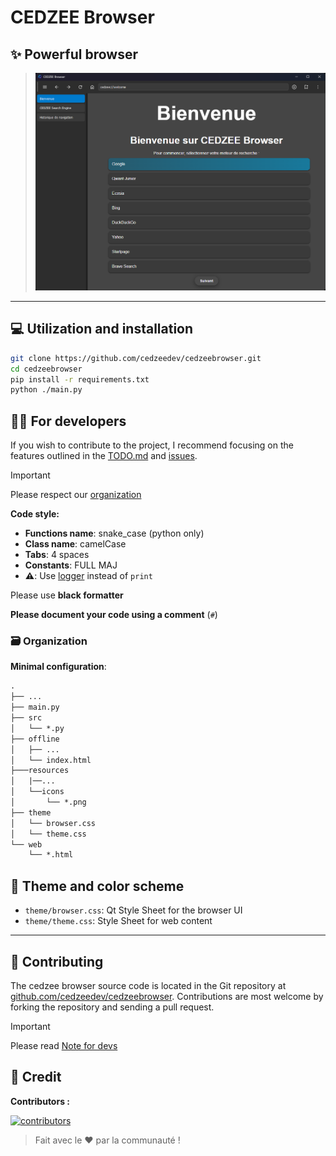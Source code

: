 
# CEDZEE Browser

## ✨ Powerful browser

>
> ![image](resources/github/image.png)
>

---

## 💻 Utilization and installation

```sh
git clone https://github.com/cedzeedev/cedzeebrowser.git
cd cedzeebrowser
pip install -r requirements.txt
python ./main.py
```

## 🧑‍💻 For developers

If you wish to contribute to the project, I recommend focusing on the features outlined in the [TODO.md](TODO.md) and [issues](https://github.com/cedzeedev/cedzeebrowser/issues).

> [!IMPORTANT]
>
> Please respect our [organization](#️-organization)
>
> **Code style:**
>
> - **Functions name**: snake_case (python only)
> - **Class name**: camelCase
> - **Tabs**: 4 spaces
> - **Constants**: FULL MAJ
> - **⚠️**: Use [logger](src/ConsoleLogger.py) instead of `print`
>
> Please use **black formatter**
>
> **Please document your code using a comment** (`#`)
>

### 🗃️ Organization

**Minimal configuration**:

```txt
.
├── ...
├── main.py
├── src
│   └── *.py
├── offline
│   ├── ...
│   └── index.html
├───resources
│   |──...
│   └──icons
│       └── *.png
├── theme
│   └── browser.css
│   └── theme.css
└── web
    └── *.html
```

## 🎨 Theme and color scheme

- `theme/browser.css`: Qt Style Sheet for the browser UI
- `theme/theme.css`: Style Sheet for web content

---

## 🤲 Contributing

The cedzee browser source code is located in the Git repository at [github.com/cedzeedev/cedzeebrowser](https://github.com/cedzeedev/cedzeebrowser/).
Contributions are most welcome by forking the repository and sending a pull request.

> [!IMPORTANT]
>
> Please read [Note for devs](#-for-developers)
>

## 📜 Credit

**Contributors :**

[![contributors](https://contrib.rocks/image?repo=cedzeedev/cedzeebrowser)](https://cedzee-browser-contributors.vercel.app/)

>
> Fait avec le ❤️ par la communauté !
>
